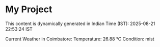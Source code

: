 # My Project

This content is dynamically generated in Indian Time (IST): 2025-08-21 22:53:24 IST


Current Weather in Coimbatore:
Temperature: 26.88 °C
Condition: mist
